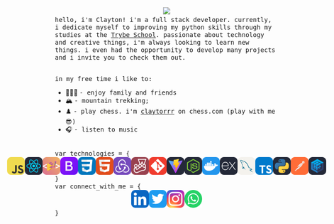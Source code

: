 <div align="center">
  <img src="https://user-images.githubusercontent.com/113382266/229936773-53061f97-8a32-401d-a5da-01235fc69cc2.gif" width="400" />
</div>

<samp>
  hello, i'm Clayton! i'm a full stack developer. currently, i dedicate myself to improving my python skills through my studies at the <a href="https://www.betrybe.com/">Trybe School</a>.
  passionate about technology and creative things, i'm always looking to learn new things. i even had the opportunity to develop many projects and i invite you to check them out.
</samp>


<br><samp>in my free time i like to:</samp>


- 🚴🏾‍♀️ <samp>- enjoy family and friends</samp>
- 🏔️ <samp>- mountain trekking;</samp>
- ♟️ <samp>- play chess. i'm <a href="https://www.chess.com/member/claytorrr">claytorrr</a> on chess.com (play with me 😎)</samp>
- 🎧 <samp>- listen to music</samp>

<br>
<samp>var technologies = {</samp>
<div align="center">
  <div style="display: flex; justify-content: center; align-items: center;">
    <img src="https://github.com/tandpfun/skill-icons/blob/main/icons/JavaScript.svg" alt="JavaScript" width="40">
    <img src="https://github.com/tandpfun/skill-icons/blob/main/icons/React-Dark.svg" alt="React" width="40">
    <img src="https://github.com/tandpfun/skill-icons/blob/main/icons/StyledComponents.svg" alt="StyledComponent" width="40">
    <img src="https://github.com/tandpfun/skill-icons/blob/main/icons/Bootstrap.svg" alt="Bootstrap" width="40">
    <img src="https://github.com/tandpfun/skill-icons/blob/main/icons/CSS.svg" alt="CSS3" width="40"> 
    <img src="https://github.com/tandpfun/skill-icons/blob/main/icons/HTML.svg" alt="HTML5" width="40">
    <img src="https://github.com/tandpfun/skill-icons/blob/main/icons/Redux.svg" alt="Redux" width="40">
    <img src="https://github.com/tandpfun/skill-icons/blob/main/icons/Jest.svg" alt="Jest" width="40">
    <img src="https://github.com/tandpfun/skill-icons/blob/main/icons/Git.svg" alt="Git" width="40">
    <img src="https://github.com/tandpfun/skill-icons/blob/main/icons/Vite-Dark.svg" alt="Vite" width="40">
    <img src="https://github.com/tandpfun/skill-icons/blob/main/icons/NodeJS-Dark.svg" alt="NodeJs" width="40">
    <img src="https://github.com/tandpfun/skill-icons/blob/main/icons/Docker.svg" alt="Docker" width="40">
    <img src="https://github.com/tandpfun/skill-icons/blob/main/icons/ExpressJS-Dark.svg" alt="Express" width="40">
    <img src="https://github.com/tandpfun/skill-icons/blob/main/icons/MySQL-Light.svg" alt="MySQL" width="40">
    <img src="https://github.com/tandpfun/skill-icons/blob/main/icons/TypeScript.svg" alt="TypeScript" width="40">
    <img src="https://github.com/tandpfun/skill-icons/blob/main/icons/Python-Dark.svg" alt="Python" width="40">
    <img src="https://github.com/tandpfun/skill-icons/blob/main/icons/Postman.svg" alt="PostMan" width="40">
    <img src="https://github.com/tandpfun/skill-icons/blob/main/icons/Sequelize-Dark.svg" alt="Sequelize" width="40">      
  </div>  
</div>
<samp align="left">}</samp>
<br>
<samp>var connect_with_me = {</samp>
<div align="center">
  <div style="display: flex; justify-content: center; align-items: center;">
  <a href="https://linkedin.com/in/claytongomesdev/">
    <img src="https://github.com/tandpfun/skill-icons/blob/main/icons/LinkedIn.svg" width="40" alt="LinkedIn">
  </a>
  <a href="https://twitter.com/claytonabgomes">
    <img src="https://github.com/tandpfun/skill-icons/blob/main/icons/Twitter.svg" width="40" alt="Twitter">
  </a>
  <a href="https://instagram.com/cla.ytor?utm_source=qr&igshid=MzNlNGNkZWQ4Mg==">
    <img src="https://github.com/tandpfun/skill-icons/blob/main/icons/Instagram.svg" width="40" alt="Instagram">
  </a>  
  <a href="https://wa.me/5511940297654">
    <img src="https://github.com/BEN00262/whatsapp-embed-icon/blob/main/icons/wa.svg" width="40" alt="WhatsApp">
  </a>
 </div> 
</div>
<samp align="left">}</samp> 



